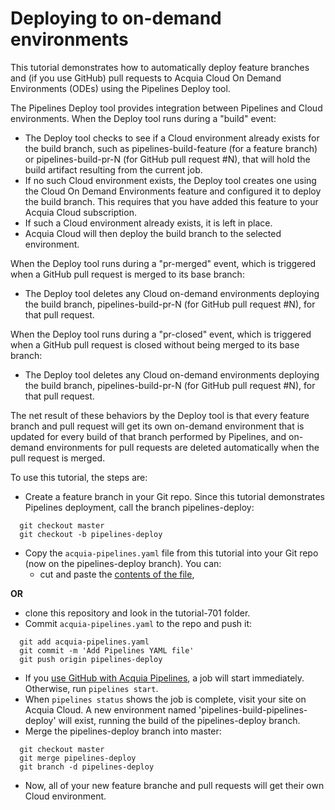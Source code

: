 # Deploying to on-demand environments

This tutorial demonstrates how to automatically deploy feature
branches and (if you use GitHub) pull requests to Acquia Cloud On
Demand Environments (ODEs) using the Pipelines Deploy tool.

The Pipelines Deploy tool provides integration between Pipelines and
Cloud environments. When the Deploy tool runs during a "build" event:

* The Deploy tool checks to see if a Cloud environment already exists
  for the build branch, such as pipelines-build-feature (for a feature
  branch) or pipelines-build-pr-N (for GitHub pull request #N), that
  will hold the build artifact resulting from the current job.
* If no such Cloud environment exists, the Deploy tool creates one
  using the Cloud On Demand Environments feature and configured it to
  deploy the build branch. This requires that you have added this
  feature to your Acquia Cloud subscription.
* If such a Cloud environment already exists, it is left in place.
* Acquia Cloud will then deploy the build branch to the selected
  environment.

When the Deploy tool runs during a "pr-merged" event, which is triggered
when a GitHub pull request is merged to its base branch:

* The Deploy tool deletes any Cloud on-demand environments deploying
  the build branch, pipelines-build-pr-N (for GitHub pull request #N),
  for that pull request.

When the Deploy tool runs during a "pr-closed" event, which is triggered
when a GitHub pull request is closed without being merged to its base branch:

* The Deploy tool deletes any Cloud on-demand environments deploying
  the build branch, pipelines-build-pr-N (for GitHub pull request #N),
  for that pull request.

The net result of these behaviors by the Deploy tool is that every
feature branch and pull request will get its own on-demand environment
that is updated for every build of that branch performed by Pipelines,
and on-demand environments for pull requests are deleted automatically
when the pull request is merged.

To use this tutorial, the steps are:

* Create a feature branch in your Git repo.  Since this tutorial demonstrates Pipelines deployment, call the branch pipelines-deploy:
```
  git checkout master
  git checkout -b pipelines-deploy
```
* Copy the `acquia-pipelines.yaml` file from this tutorial into your Git repo (now on the pipelines-deploy branch). You can:
  * cut and paste the [contents of the file](https://raw.githubusercontent.com/acquia/pipelines-examples/master/tutorial-701/acquia-pipelines.yaml),

<b>OR</b>

  * clone this repository and look in the tutorial-701 folder.
* Commit `acquia-pipelines.yaml` to the repo and push it:
```
  git add acquia-pipelines.yaml
  git commit -m 'Add Pipelines YAML file'
  git push origin pipelines-deploy
```
* If you [use GitHub with Acquia Pipelines](https://docs.acquia.com/pipelines/github), a job will start immediately.  Otherwise, run ```pipelines start```.
* When ```pipelines status``` shows the job is complete, visit your site on Acquia Cloud. A new environment named 'pipelines-build-pipelines-deploy' will exist, running the build of the pipelines-deploy branch.
* Merge the pipelines-deploy branch into master:
```
  git checkout master
  git merge pipelines-deploy
  git branch -d pipelines-deploy
```
* Now, all of your new feature branche and pull requests will get their own Cloud environment.
